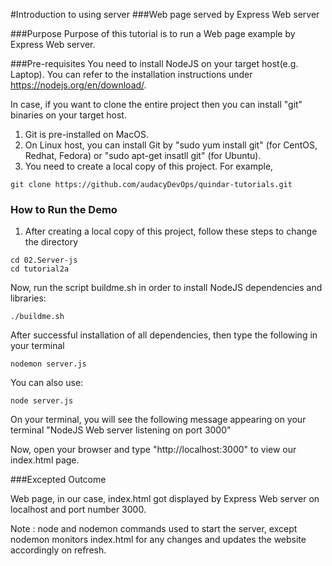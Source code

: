 #Introduction to using server
###Web page served by Express Web server

###Purpose
Purpose of this tutorial is to run a Web page example by Express Web server.

###Pre-requisites
You need to install NodeJS on your target host(e.g. Laptop). You can refer to the installation instructions under https://nodejs.org/en/download/.

In case, if you want to clone the entire project then you can install "git" binaries on your target host.

1. Git is pre-installed on MacOS.
2. On Linux host, you can install Git by "sudo yum install git" (for CentOS, Redhat, Fedora) or "sudo apt-get insatll git" (for Ubuntu).
3. You need to create a local copy of this project. For example,

```
git clone https://github.com/audacyDevOps/quindar-tutorials.git
 ```

### How to Run the Demo

1. After creating a local copy of this project, follow these steps to change the directory

```
cd 02.Server-js
cd tutorial2a
```
Now, run the script buildme.sh in order to install NodeJS dependencies and libraries:

```
./buildme.sh
```

After successful installation of all dependencies, then type the following in your terminal

```
nodemon server.js

```
You can also use:

```
node server.js
```

On your terminal, you will see the following message appearing on your terminal
"NodeJS Web server listening on port 3000"

Now, open your browser and type "http://localhost:3000" to view our index.html page.

###Excepted Outcome

Web page, in our case, index.html got displayed by Express Web server on localhost and port number 3000.

Note : node and nodemon commands used to start the server, except nodemon monitors index.html for any changes and updates the website accordingly on refresh.
